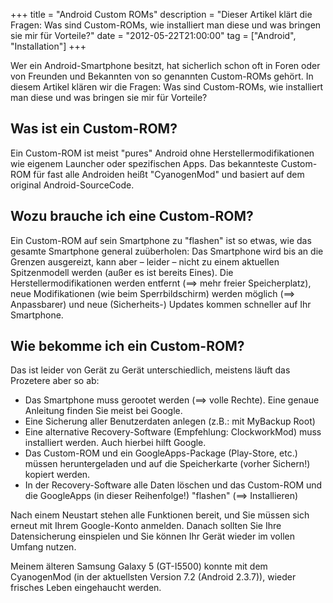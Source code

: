 +++
title       = "Android Custom ROMs"
description = "Dieser Artikel klärt die Fragen: Was sind Custom-ROMs, wie installiert man diese und was bringen sie mir für Vorteile?"
date        = "2012-05-22T21:00:00"
tag         = ["Android", "Installation"]
+++

Wer ein Android-Smartphone besitzt, hat sicherlich schon oft in Foren oder von Freunden und Bekannten von so genannten Custom-ROMs gehört. In diesem Artikel klären wir die Fragen: Was sind Custom-ROMs, wie installiert man diese und was bringen sie mir für Vorteile?

<!--more-->

## Was ist ein Custom-ROM?
Ein Custom-ROM ist meist "pures" Android ohne Herstellermodifikationen wie eigenem Launcher oder spezifischen Apps. Das bekannteste Custom-ROM für fast alle Androiden heißt "CyanogenMod" und basiert auf dem original Android-SourceCode.

## Wozu brauche ich eine Custom-ROM?
Ein Custom-ROM auf sein Smartphone zu "flashen" ist so etwas, wie das gesamte Smartphone general zuüberholen: Das Smartphone wird bis an die Grenzen ausgereizt, kann aber – leider – nicht zu einem aktuellen Spitzenmodell werden (außer es ist bereits Eines). Die Herstellermodifikationen werden entfernt (==> mehr freier Speicherplatz), neue Modifikationen (wie beim Sperrbildschirm) werden möglich (==> Anpassbarer) und neue (Sicherheits-) Updates kommen schneller auf Ihr Smartphone.

## Wie bekomme ich ein Custom-ROM?
Das ist leider von Gerät zu Gerät unterschiedlich, meistens läuft das Prozetere aber so ab:

* Das Smartphone muss gerootet werden (==> volle Rechte). Eine genaue Anleitung finden Sie meist bei Google.
* Eine Sicherung aller Benutzerdaten anlegen (z.B.: mit MyBackup Root)
* Eine alternative Recovery-Software (Empfehlung: ClockworkMod) muss installiert werden. Auch hierbei hilft Google.
* Das Custom-ROM und ein GoogleApps-Package (Play-Store, etc.) müssen heruntergeladen und auf die Speicherkarte (vorher Sichern!) kopiert werden.
* In der Recovery-Software alle Daten löschen und das Custom-ROM und die GoogleApps (in dieser Reihenfolge!) "flashen" (==> Installieren)

Nach einem Neustart stehen alle Funktionen bereit, und Sie müssen sich erneut mit Ihrem Google-Konto anmelden. Danach sollten Sie Ihre Datensicherung einspielen und Sie können Ihr Gerät wieder im vollen Umfang nutzen.

Meinem älteren Samsung Galaxy 5 (GT-I5500) konnte mit dem CyanogenMod (in der aktuellsten Version 7.2 (Android 2.3.7)), wieder frisches Leben eingehaucht werden.